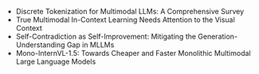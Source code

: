 - Discrete Tokenization for Multimodal LLMs: A Comprehensive Survey
- True Multimodal In-Context Learning Needs Attention to the Visual Context
- Self-Contradiction as Self-Improvement: Mitigating the Generation-Understanding Gap in MLLMs
- Mono-InternVL-1.5: Towards Cheaper and Faster Monolithic Multimodal Large Language Models
